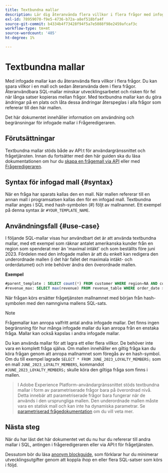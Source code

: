 ```yaml
---
title: Textbundna mallar
description: Lär dig återanvända flera villkor i flera frågor med infogade mallar.
exl-id: 78959070-f9e5-4736-b72a-a8ef518bfa4f
source-git-commit: b4334b4f73428f94f5a7e5088f98e2459afcaf3c
workflow-type: tm+mt
source-wordcount: '485'
ht-degree: 1%

---
```


# Textbundna mallar

Med infogade mallar kan du återanvända flera villkor i flera frågor. Du kan spara villkor i en mall och sedan återanvända dem i flera frågor. Återanvändbara SQL-mallar minskar utvecklingsarbetet och risken för fel när långa satser kopieras mellan frågor. Med textbundna mallar kan du göra ändringar på en plats och låta dessa ändringar återspeglas i alla frågor som refererar till den här mallen.

Det här dokumentet innehåller information om användning och begränsningar för infogade mallar i Frågeredigeraren.

## Förutsättningar

Textbundna mallar stöds både av API:t för användargränssnittet och frågetjänsten. Innan du fortsätter med den här guiden ska du läsa dokumentationen om hur du [skapa en frågemall via API](../api/query-templates.md#create-a-query-template) eller med [Frågeredigeraren](../ui/user-guide.md#query-authoring).

## Syntax för infogad mall {#syntax}

När en fråga har sparats kallas den en mall. När mallen refererar till en annan mall i programsatsen kallas den för en infogad mall. Textbundna mallar anges i SQL med hash-symbolen (#) följt av mallnamnet. Ett exempel på denna syntax är `#YOUR_TEMPLATE_NAME`.

## Användningsfall {#use-case}

I följande SQL-mallar visas hur användbart det är att använda textbundna mallar, med ett exempel som räknar antalet amerikanska kunder från en region som spenderat mer än &#39;maximal intäkt&#39; och som beställts före juni 2023. Fördelen med den infogade mallen är att du enkelt kan redigera den underordnade mallen (i det här fallet det maximala intäkt- och orderdatumet) och inte behöver ändra den överordnade mallen.

**Exempel**

```sql
#parent_template : SELECT count(*) FROM customer WHERE region=NA AND country=US AND revenue > #revenue_max
#revenue_max: SELECT max(revenue) FROM revenue_table WHERE order_date > '01-06-2023'
```

När frågan körs ersätter frågetjänsten mallnamnet med början från hash-symbolen med den namngivna mallens SQL-sats.

>[!NOTE]
>
>Frågemallar kan anropa valfritt antal andra infogade mallar. Det finns ingen begränsning för hur många infogade mallar du kan anropa från en enstaka fråga. Mallar kan också kapslas i andra infogade mallar.

Du kan använda mallar för att lagra ett eller flera villkor. De behöver inte vara en komplett fråga själva. Om mallen innehåller en giltig fråga kan du köra frågan genom att anropa mallnamnet som föregås av en hash-symbol. Om du till exempel lagrade `SELECT * FROM JUNE_2023_LOYALTY_MEMBERS;` som en mall `JUNE_2023_LOYALTY_MEMBERS`, kommandot  `#JUNE_2023_LOYALTY_MEMBERS;` skulle köra den giltiga fråga som finns i mallen.

>
>
>I Adobe Experience Platform-användargränssnittet stöds textbundna mallar i form av parametriserade frågor bara på överordnad nivå. Detta innebär att parametriserade frågor bara fungerar när de används i den ursprungliga mallen. Den underordnade mallen måste vara en statisk mall och kan inte ha dynamiska parametrar. Se [parametriserad frågedokumentation](../ui/parameterized-queries.md) om du vill veta mer.

## Nästa steg

När du har läst det här dokumentet vet du nu hur du refererar till andra mallar i SQL, antingen i frågeredigeraren eller via API:t för frågetjänsten.

Dessutom bör du läsa [anonym blockguide](./anonymous-block.md), som förklarar hur du minimerar utvecklingsutgifter genom att koppla ihop en eller flera SQL-satser som körs i följd.
